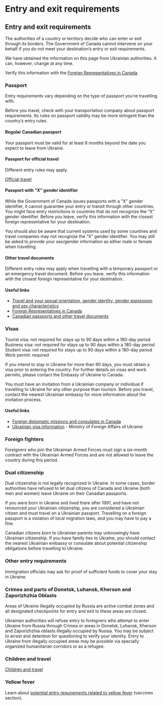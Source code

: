 # Entry and exit requirements

## Entry and exit requirements

The authorities of a country or territory decide who can enter or exit through its borders. The Government of Canada cannot intervene on your behalf if you do not meet your destination’s entry or exit requirements.

We have obtained the information on this page from Ukrainian authorities. It can, however, change at any time.

Verify this information with the [Foreign Representatives in Canada](https://www.international.gc.ca/protocol-protocole/reps.aspx?lang=eng).

### Passport

Entry requirements vary depending on the type of passport you're travelling with.

Before you travel, check with your transportation company about passport requirements. Its rules on passport validity may be more stringent than the country’s entry rules.

#### Regular Canadian passport

Your passport must be valid for at least 6 months beyond the date you expect to leave from Ukraine.

#### Passport for official travel

Different entry rules may apply.

[Official travel](https://www.canada.ca/en/immigration-refugees-citizenship/services/canadian-passports/official-travel.html)

#### Passport with “X” gender identifier

While the Government of Canada issues passports with a “X” gender identifier, it cannot guarantee your entry or transit through other countries. You might face entry restrictions in countries that do not recognize the “X” gender identifier. Before you leave, verify this information with the closest foreign representative for your destination.

You should also be aware that current systems used by some countries and travel companies may not recognize the “X” gender identifier. You may still be asked to provide your sex/gender information as either male or female when travelling.

#### Other travel documents

Different entry rules may apply when travelling with a temporary passport or an emergency travel document. Before you leave, verify this information with the closest foreign representative for your destination.

#### Useful links

* [Travel and your sexual orientation, gender identity, gender expression and sex characteristics](https://travel.gc.ca/travelling/health-safety/lgbt-travel)
* [Foreign Representatives in Canada](https://www.international.gc.ca/protocol-protocole/reps.aspx?lang=eng)
* [Canadian passports and other travel documents](http://www.canada.ca/passport)

### Visas

Tourist visa: not required for stays up to 90 days within a 180-day period  
Business visa: not required for stays up to 90 days within a 180-day period  
Student visa: not required for stays up to 90 days within a 180-day period  
Work permit: required

If you intend to stay in Ukraine for more than 90 days, you must obtain a visa prior to entering the country. For further details on visas and work permits, please contact the Embassy of Ukraine to Canada.

You must have an invitation from a Ukrainian company or individual if travelling to Ukraine for any other purpose than tourism. Before you travel, contact the nearest Ukrainian embassy for more information about the invitation process.

#### Useful links

* [Foreign diplomatic missions and consulates in Canada](http://www.international.gc.ca/protocol-protocole/reps.aspx?lang=eng)
* [Ukrainian visa information](https://mfa.gov.ua/en/consular-affairs/entry-and-stay-foreigners-ukraine/visa-information) - Ministry of Foreign Affairs of Ukraine

### Foreign fighters

Foreigners who join the Ukrainian Armed Forces must sign a six-month contract with the Ukrainian Armed Forces and are not allowed to leave the country during this period.

### Dual citizenship

Dual citizenship is not legally recognized in Ukraine. In some cases, border authorities have refused to let dual citizens of Canada and Ukraine (both men and women) leave Ukraine on their Canadian passports.

If you were born in Ukraine and lived there after 1991, and have not renounced your Ukrainian citizenship, you are considered a Ukrainian citizen and must travel on a Ukrainian passport. Travelling on a foreign passport is a violation of local migration laws, and you may have to pay a fine.

Canadian citizens born to Ukrainian parents may unknowingly have Ukrainian citizenship. If you have family ties to Ukraine, you should contact the nearest Ukrainian embassy or consulate about potential citizenship obligations before travelling to Ukraine.

### Other entry requirements

Immigration officials may ask for proof of sufficient funds to cover your stay in Ukraine.

### Crimea and parts of Donetsk, Luhansk, Kherson and Zaporizhzhia Oblasts

Areas of Ukraine illegally occupied by Russia are active combat zones and all designated checkpoints for entry and exit to these areas are closed.

Ukrainian authorities will refuse entry to foreigners who attempt to enter Ukraine from Russia through Crimea or areas in Donetsk, Luhansk, Kherson and Zaporizhzhia oblasts illegally occupied by Russia. You may be subject to arrest and detention for questioning to verify your identity. Entry to Ukraine from illegally occupied areas may be possible via specially organized humanitarian corridors or as a refugee.

### Children and travel

[Children and travel](http://travel.gc.ca/travelling/children)

### Yellow fever

Learn about [potential entry requirements related to yellow fever](#health) (vaccines section).